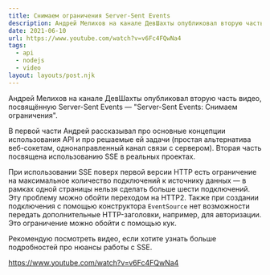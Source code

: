 ```yaml
---
title: Снимаем ограничения Server-Sent Events
description: Андрей Мелихов на канале ДевШахты опубликовал вторую часть видео, посвящённую Server-Sent Events
date: 2021-06-10
url: https://www.youtube.com/watch?v=v6Fc4FQwNa4
tags:
  - api
  - nodejs
  - video
layout: layouts/post.njk
---
```

Андрей Мелихов на канале ДевШахты опубликовал вторую часть видео, посвящённую Server-Sent Events — "Server-Sent Events: Снимаем ограничения".

В первой части Андрей рассказывал про основные концепции использования API и про решаемые ей задачи (простая альтернатива веб-сокетам, однонаправленный канал связи с сервером). Вторая часть посвящена использованию SSE в реальных проектах.

При использовании SSE поверх первой версии HTTP есть ограничение на максимальное количество подключений к источнику данных — в рамках одной страницы нельзя сделать больше шести подключений. Эту проблему можно обойти переходом на HTTP2. Также при создании подключения с помощью конструктора `EventSource` нет возможности передать дополнительные HTTP-заголовки, например, для авторизации. Это ограничение можно обойти с помощью кук.

Рекомендую посмотреть видео, если хотите узнать больше подробностей про нюансы работы с SSE.

https://www.youtube.com/watch?v=v6Fc4FQwNa4

